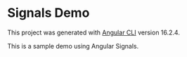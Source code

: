 # Signals Demo

This project was generated with [Angular CLI](https://github.com/angular/angular-cli) version 16.2.4.

This is a sample demo using Angular Signals.
